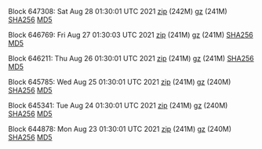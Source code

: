Block 647308: Sat Aug 28 01:30:01 UTC 2021 [zip](https://files.01coin.io/mainnet/2021-08-28/bootstrap.dat.zip) (242M) [gz](https://files.01coin.io/mainnet/2021-08-28/bootstrap.dat.tar.gz) (241M) [SHA256](https://files.01coin.io/mainnet/2021-08-28/sha256.txt) [MD5](https://files.01coin.io/mainnet/2021-08-28/md5.txt)

Block 646769: Fri Aug 27 01:30:03 UTC 2021 [zip](https://files.01coin.io/mainnet/2021-08-27/bootstrap.dat.zip) (241M) [gz](https://files.01coin.io/mainnet/2021-08-27/bootstrap.dat.tar.gz) (241M) [SHA256](https://files.01coin.io/mainnet/2021-08-27/sha256.txt) [MD5](https://files.01coin.io/mainnet/2021-08-27/md5.txt)

Block 646211: Thu Aug 26 01:30:01 UTC 2021 [zip](https://files.01coin.io/mainnet/2021-08-26/bootstrap.dat.zip) (241M) [gz](https://files.01coin.io/mainnet/2021-08-26/bootstrap.dat.tar.gz) (241M) [SHA256](https://files.01coin.io/mainnet/2021-08-26/sha256.txt) [MD5](https://files.01coin.io/mainnet/2021-08-26/md5.txt)

Block 645785: Wed Aug 25 01:30:01 UTC 2021 [zip](https://files.01coin.io/mainnet/2021-08-25/bootstrap.dat.zip) (241M) [gz](https://files.01coin.io/mainnet/2021-08-25/bootstrap.dat.tar.gz) (240M) [SHA256](https://files.01coin.io/mainnet/2021-08-25/sha256.txt) [MD5](https://files.01coin.io/mainnet/2021-08-25/md5.txt)

Block 645341: Tue Aug 24 01:30:01 UTC 2021 [zip](https://files.01coin.io/mainnet/2021-08-24/bootstrap.dat.zip) (241M) [gz](https://files.01coin.io/mainnet/2021-08-24/bootstrap.dat.tar.gz) (240M) [SHA256](https://files.01coin.io/mainnet/2021-08-24/sha256.txt) [MD5](https://files.01coin.io/mainnet/2021-08-24/md5.txt)

Block 644878: Mon Aug 23 01:30:01 UTC 2021 [zip](https://files.01coin.io/mainnet/2021-08-23/bootstrap.dat.zip) (241M) [gz](https://files.01coin.io/mainnet/2021-08-23/bootstrap.dat.tar.gz) (240M) [SHA256](https://files.01coin.io/mainnet/2021-08-23/sha256.txt) [MD5](https://files.01coin.io/mainnet/2021-08-23/md5.txt)
